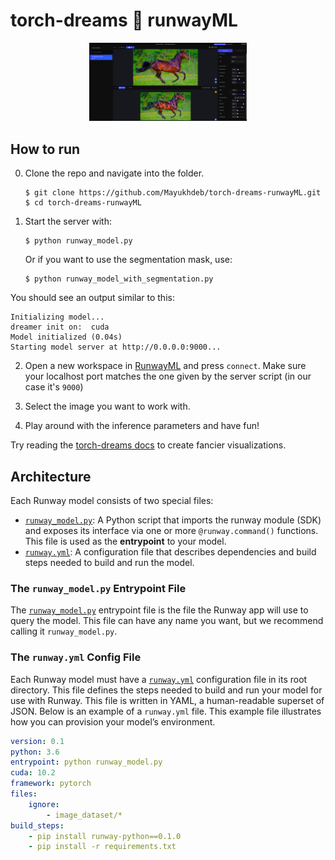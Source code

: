 # torch-dreams :handshake: runwayML
<div style="text-align:center">
<img src = "images/screenshot.png" width = "50%">
</div>

## How to run

0. Clone the repo and navigate into the folder.
    ```
    $ git clone https://github.com/Mayukhdeb/torch-dreams-runwayML.git
    $ cd torch-dreams-runwayML
    ```

1. Start the server with: 
    ```
    $ python runway_model.py
    ```

    Or if you want to use the segmentation mask, use:

    ```
    $ python runway_model_with_segmentation.py
    ```

You should see an output similar to this:
```
Initializing model...
dreamer init on:  cuda
Model initialized (0.04s)
Starting model server at http://0.0.0.0:9000...
```

2. Open a new workspace in [RunwayML](https://learn.runwayml.com/#/getting-started/installation) and press `connect`. Make sure your localhost port matches the one given by the server script (in our case it's `9000`)

3. Select the image you want to work with.

4. Play around with the inference parameters and have fun! 

Try reading the [torch-dreams docs](https://app.gitbook.com/@mayukh09/s/torch-dreams/) to create fancier visualizations. 

## Architecture
Each Runway model consists of two special files:

- [`runway_model.py`](runway_model.py): A Python script that imports the runway module (SDK) and exposes its interface via one or more `@runway.command()` functions. This file is used as the **entrypoint** to your model.
- [`runway.yml`](runway.yml): A configuration file that describes dependencies and build steps needed to build and run the model. 

### The `runway_model.py` Entrypoint File

The [`runway_model.py`](runway_model.py) entrypoint file is the file the Runway app will use to query the model. This file can have any name you want, but we recommend calling it `runway_model.py`.


### The `runway.yml` Config File

Each Runway model must have a [`runway.yml`](runway.yml) configuration file in its root directory. This file defines the steps needed to build and run your model for use with Runway. This file is written in YAML, a human-readable superset of JSON. Below is an example of a `runway.yml` file. This example file illustrates how you can provision your model’s environment.

```yaml
version: 0.1
python: 3.6
entrypoint: python runway_model.py
cuda: 10.2
framework: pytorch
files:
    ignore:
        - image_dataset/*
build_steps:
    - pip install runway-python==0.1.0
    - pip install -r requirements.txt
```
